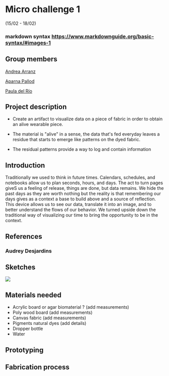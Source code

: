 # Micro challenge 1
(15/02 - 18/02)

### markdown syntax https://www.markdownguide.org/basic-syntax/#images-1

## Group members
[Andrea Arranz](https://andrea-arranz.github.io/website/)

[Aparna Pallod](https://understood-lint-c6a.notion.site/b919878341cf404bad0df8a4e28ccdf3?v=854afea31dc74448b07f3ecc4f47a6f5)

[Paula del Río](https://paula-delrio-arteaga.github.io/mdef/index.html)


## Project description

 - Create an artifact to visualize data on a piece of fabric in order to obtain an alive wearable piece.

 - The material is "alive" in a sense, the data that's fed everyday leaves a residue that starts to emerge like patterns on the dyed fabric.

 - The residual patterns provide a way to log and contain information

## Introduction

Traditionally we used to think in future times. Calendars, schedules, and notebooks allow us to plan seconds, hours, and days. The act to turn pages giveS us a feeling of release, things are done, but data remains. We hide the past days as they are worth nothing but the reality is that remembering our days gives as a context a base to build above and a source of reflection. 
This device allows us to see our data, translate it into an image, and to better understand the flows of our behavior. We turned upside down the traditional way of visualizing our time to bring the opportunity to be in the context.
 

## References

### Audrey Desjardins




## Sketches
![](../Images/img03.png)

## Materials needed
-  Acrylic board or agar biomaterial ? (add measurements)
-  Poly wood board (add measurements)
-  Canvas fabric (add measurements)
-  Pigments natural dyes (add details)
-  Dropper bottle
-  Water

## Prototyping

## Fabrication process
